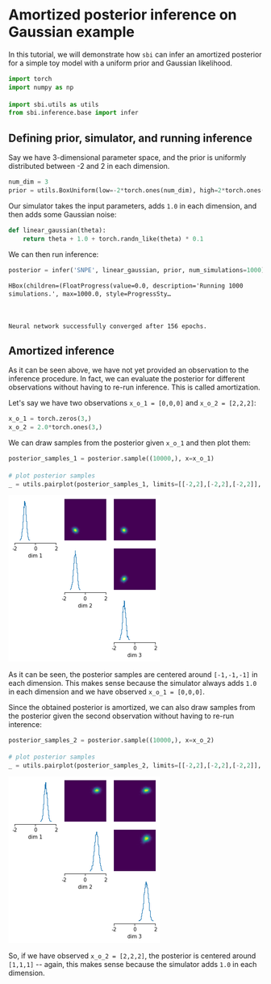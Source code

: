 # Amortized posterior inference on Gaussian example

In this tutorial, we will demonstrate how `sbi` can infer an amortized posterior for a simple toy model with a uniform prior and Gaussian likelihood.


```python
import torch
import numpy as np

import sbi.utils as utils
from sbi.inference.base import infer
```

## Defining prior, simulator, and running inference
Say we have 3-dimensional parameter space, and the prior is uniformly distributed between -2 and 2 in each dimension.


```python
num_dim = 3
prior = utils.BoxUniform(low=-2*torch.ones(num_dim), high=2*torch.ones(num_dim))
```

Our simulator takes the input parameters, adds `1.0` in each dimension, and then adds some Gaussian noise:


```python
def linear_gaussian(theta):
    return theta + 1.0 + torch.randn_like(theta) * 0.1
```

We can then run inference:


```python
posterior = infer('SNPE', linear_gaussian, prior, num_simulations=1000)
```


    HBox(children=(FloatProgress(value=0.0, description='Running 1000 simulations.', max=1000.0, style=ProgressSty…


    
    Neural network successfully converged after 156 epochs.


## Amortized inference
As it can be seen above, we have not yet provided an observation to the inference procedure. In fact, we can evaluate the posterior for different observations without having to re-run inference. This is called amortization.

Let's say we have two observations `x_o_1 = [0,0,0]` and `x_o_2 = [2,2,2]`:


```python
x_o_1 = torch.zeros(3,)
x_o_2 = 2.0*torch.ones(3,)
```

We can draw samples from the posterior given `x_o_1` and then plot them:


```python
posterior_samples_1 = posterior.sample((10000,), x=x_o_1)

# plot posterior samples
_ = utils.pairplot(posterior_samples_1, limits=[[-2,2],[-2,2],[-2,2]], fig_size=(5,5))
```


![png](01_gaussian_amortized_files/01_gaussian_amortized_13_0.png)


As it can be seen, the posterior samples are centered around `[-1,-1,-1]` in each dimension. 
This makes sense because the simulator always adds `1.0` in each dimension and we have observed `x_o_1 = [0,0,0]`.

Since the obtained posterior is amortized, we can also draw samples from the posterior given the second observation without having to re-run interence:


```python
posterior_samples_2 = posterior.sample((10000,), x=x_o_2)

# plot posterior samples
_ = utils.pairplot(posterior_samples_2, limits=[[-2,2],[-2,2],[-2,2]], fig_size=(5,5))
```


![png](01_gaussian_amortized_files/01_gaussian_amortized_16_0.png)


So, if we have observed `x_o_2 = [2,2,2]`, the posterior is centered around `[1,1,1]` -- again, this makes sense because the simulator adds `1.0` in each dimension.
